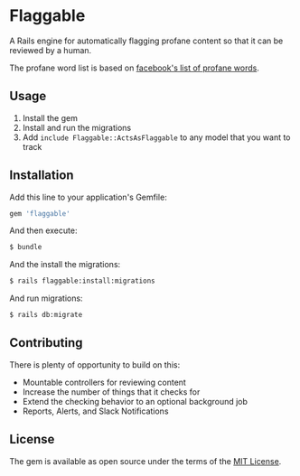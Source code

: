 # Flaggable
A Rails engine for automatically flagging profane content so that it can be reviewed by a human.

The profane word list is based on [facebook's list of profane words](https://www.freewebheaders.com/bad-words-list-and-page-moderation-words-list-for-facebook/).

## Usage
1. Install the gem
2. Install and run the migrations
3. Add `include Flaggable::ActsAsFlaggable` to any model that you want to track

## Installation
Add this line to your application's Gemfile:

```ruby
gem 'flaggable'
```

And then execute:
```bash
$ bundle
```

And the install the migrations:
```bash
$ rails flaggable:install:migrations
```

And run migrations:
```bash
$ rails db:migrate
```

## Contributing
There is plenty of opportunity to build on this:
- Mountable controllers for reviewing content
- Increase the number of things that it checks for
- Extend the checking behavior to an optional background job
- Reports, Alerts, and Slack Notifications

## License
The gem is available as open source under the terms of the [MIT License](https://opensource.org/licenses/MIT).

